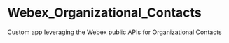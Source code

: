 # Webex_Organizational_Contacts
Custom app leveraging the Webex public APIs for Organizational Contacts
